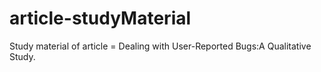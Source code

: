 # article-studyMaterial
Study material of article = Dealing with User-Reported Bugs:A Qualitative Study.
